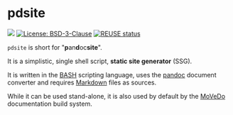 <!--
SPDX-FileCopyrightText: 2020-2022 Robin Vobruba <hoijui.quaero@gmail.com>

SPDX-License-Identifier: CC0-1.0
-->

# pdsite

![](https://api.travis-ci.org/hoijui/pdsite.svg?branch=master)
[![License: BSD-3-Clause](
    https://img.shields.io/badge/License-BSD%203%20Clause-blue.svg)](
    https://opensource.org/licenses/BSD-3-Clause)
[![REUSE status](
    https://api.reuse.software/badge/github.com/hoijui/pdsite)](
    https://api.reuse.software/info/github.com/hoijui/pdsite)

`pdsite` is short for "**p**an**d**oc**site**".

It is a simplistic, single shell script, **static site generator** (SSG).

It is written in the [BASH](https://www.gnu.org/software/bash/) scripting language,
uses the [pandoc](https://pandoc.org/) document converter
and requires [Markdown](https://en.wikipedia.org/wiki/Markdown#Example) files as sources.

While it can be used stand-alone,
it is also used by default by the [MoVeDo](https://github.com/movedo/MoVeDo)
documentation build system.
